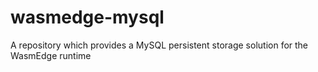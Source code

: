 # wasmedge-mysql
A repository which provides a MySQL persistent storage solution for the WasmEdge runtime
